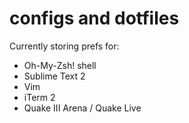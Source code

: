 configs and dotfiles
=======
Currently storing prefs for:

* Oh-My-Zsh! shell
* Sublime Text 2
* Vim
* iTerm 2
* Quake III Arena / Quake Live

